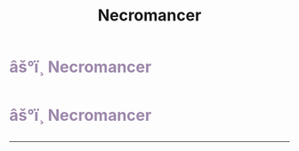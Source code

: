 ﻿---
lang: en-US
title: Necromancer
prev: MoonDancer
next: PotionMaster
---
# <font color="#9c87ab">âš°ï¸ <b>Necromancer</b></font> <Badge text="Utility" type="tip" vertical="middle"/>
# <font color="#9c87ab">âš°ï¸ <b>Necromancer</b></font> <Badge text="Utility" type="tip" vertical="middle"/>
---


